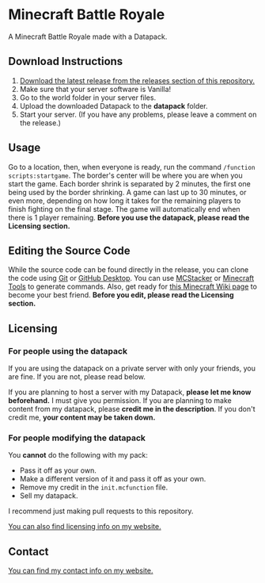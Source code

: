 # Minecraft Battle Royale
A Minecraft Battle Royale made with a Datapack.

## Download Instructions
1. [Download the latest release from the releases section of this repository.](https://github.com/The0Show/minecraft-battle-royale/releases)
2. Make sure that your server software is Vanilla!
3. Go to the world folder in your server files.
4. Upload the downloaded Datapack to the **datapack** folder.
5. Start your server.
(If you have any problems, please leave a comment on the release.)

## Usage
Go to a location, then, when everyone is ready, run the command `/function scripts:startgame`. The border's center will be where you are when you start the game. Each border shrink is separated by 2 minutes, the first one being used by the border shrinking. A game can last up to 30 minutes, or even more, depending on how long it takes for the remaining players to finish fighting on the final stage. The game will automatically end when there is 1 player remaining. **Before you use the datapack, please read the Licensing section.**

## Editing the Source Code
While the source code can be found directly in the release, you can clone the code using [Git](https://git-scm.com/) or [GitHub Desktop](https://desktop.github.com/). You can use [MCStacker](http://mcstacker.net/) or [Minecraft Tools](https://minecraft.tools/) to generate commands. Also, get ready for [this Minecraft Wiki page](https://minecraft.gamepedia.com/Commands) to become your best friend. **Before you edit, please read the Licensing section.**

## Licensing
### For people using the datapack
If you are using the datapack on a private server with only your friends, you are fine. If you are not, please read below.

If you are planning to host a server with my Datapack, **please let me know beforehand.** I must give you permission. If you are planning to make content from my datapack, please **credit me in the description**. If you don't credit me, **your content may be taken down.** 
### For people modifying the datapack
You **cannot** do the following with my pack:
 - Pass it off as your own.
 - Make a different version of it and pass it off as your own.
 - Remove my credit in the `init.mcfunction` file.
 - Sell my datapack.

I recommend just making pull requests to this repository.

[You can also find licensing info on my website.](https://the0show.github.io/licensing)

## Contact
[You can find my contact info on my website.](https://the0show.github.io/contact)
